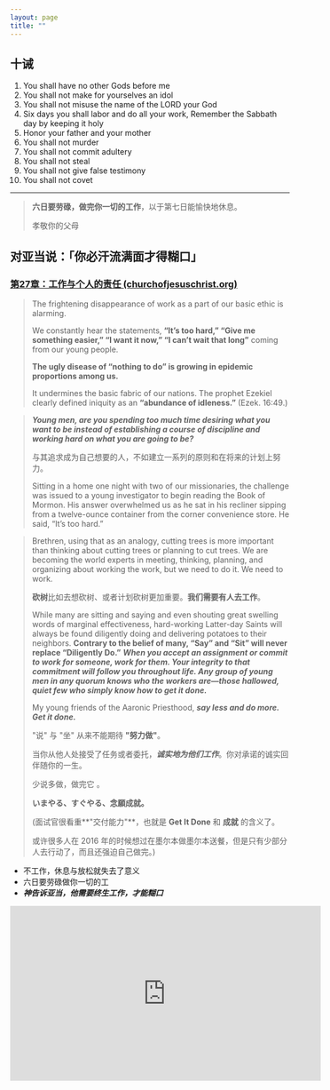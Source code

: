 ```yaml
---
layout: page
title: "" 
---
```


## 十诫

1. You shall have no other Gods before me
2. You shall not make for yourselves an idol
3. You shall not misuse the name of the LORD your God
4. Six days you shall labor and do all your work, Remember the Sabbath day by keeping it holy
5. Honor your father and your mother
6. You shall not murder
7. You shall not commit adultery
8. You shall not steal
9. You shall not give false testimony
10. You shall not covet

---

> **六日要劳碌，做完你一切的工作**，以于第七日能愉快地休息。
>
> 孝敬你的父母

## 对亚当说：「你必汗流满面才得糊口」

### [第27章：工作与个人的责任 (churchofjesuschrist.org)](https://www.churchofjesuschrist.org/study/manual/gospel-principles/chapter-27-work-and-personal-responsibility?lang=zhs)

> The frightening disappearance of work as a part of our basic ethic is alarming. 
>
> We constantly hear the statements, **“It’s too hard,” “Give me something easier,” “I want it now,” “I can’t wait that long”** coming from our young people. 
>
> **The ugly disease of “nothing to do” is growing in epidemic proportions among us.** 
>
> It undermines the basic fabric of our nations. The prophet Ezekiel clearly defined iniquity as an **“abundance of idleness.”** (Ezek. 16:49.)

> ***Young men, are you spending too much time desiring what you want to be instead of establishing a course of discipline and working hard on what you are going to be?*** 
>
> 与其追求成为自己想要的人，不如建立一系列的原则和在将来的计划上努力。
>
> Sitting in a home one night with two of our missionaries, the challenge was issued to a young investigator to begin reading the Book of Mormon. His answer overwhelmed us as he sat in his recliner sipping from a twelve-ounce container from the corner convenience store. He said, “It’s too hard.”

> Brethren, using that as an analogy, cutting trees is more important than thinking about cutting trees or planning to cut trees. We are becoming the world experts in meeting, thinking, planning, and organizing about working the work, but we need to do it. We need to work.
>
> **砍树**比如去想砍树、或者计划砍树更加重要。**我们需要有人去工作**。
>
> While many are sitting and saying and even shouting great swelling words of marginal effectiveness, hard-working Latter-day Saints will always be found diligently doing and delivering potatoes to their neighbors. **Contrary to the belief of many, “Say” and “Sit” will never replace “Diligently Do.”** ***When you accept an assignment or commit to work for someone, work for them. Your integrity to that commitment will follow you throughout life. Any group of young men in any quorum knows who the workers are—those hallowed, quiet few who simply know how to get it done.*** 
>
> My young friends of the Aaronic Priesthood, ***say less and do more. Get it done.***  
>
> "说" 与 "坐" 从来不能期待 **"努力做"**。
>
> 当你从他人处接受了任务或者委托，***诚实地为他们工作***。你对承诺的诚实回伴随你的一生。
>
> 少说多做，做完它 。
>
> **いまやる、すぐやる、念願成就。**
>
> (面试官很看重**"交付能力"**，也就是 **Get It Done** 和 **成就** 的含义了。
>
> 或许很多人在 2016 年的时候想过在墨尔本做墨尔本送餐，但是只有少部分人去行动了，而且还强迫自己做完。)

- 不工作，休息与放松就失去了意义
- 六日要劳碌做你一切的工
- ***神告诉亚当，他需要终生工作，才能糊口***

<iframe width="560" height="315" src="https://www.youtube.com/embed/btOrtzjlJfY" title="YouTube video player" frameborder="0" allow="accelerometer; autoplay; clipboard-write; encrypted-media; gyroscope; picture-in-picture" allowfullscreen></iframe>